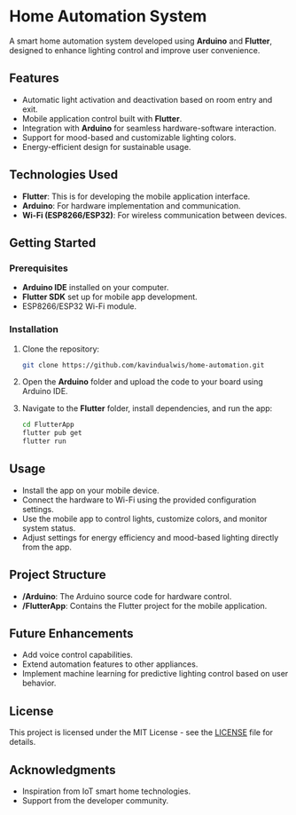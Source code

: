 # Home Automation System

A smart home automation system developed using **Arduino** and **Flutter**, designed to enhance lighting control and improve user convenience.

## Features
- Automatic light activation and deactivation based on room entry and exit.
- Mobile application control built with **Flutter**.
- Integration with **Arduino** for seamless hardware-software interaction.
- Support for mood-based and customizable lighting colors.
- Energy-efficient design for sustainable usage.

## Technologies Used
- **Flutter**: This is for developing the mobile application interface.
- **Arduino**: For hardware implementation and communication.
- **Wi-Fi (ESP8266/ESP32)**: For wireless communication between devices.

## Getting Started

### Prerequisites
- **Arduino IDE** installed on your computer.
- **Flutter SDK** set up for mobile app development.
- ESP8266/ESP32 Wi-Fi module.

### Installation

1. Clone the repository:
   ```bash
   git clone https://github.com/kavindualwis/home-automation.git
   ```

2. Open the **Arduino** folder and upload the code to your board using Arduino IDE.

3. Navigate to the **Flutter** folder, install dependencies, and run the app:
   ```bash
   cd FlutterApp
   flutter pub get
   flutter run
   ```

## Usage
- Install the app on your mobile device.
- Connect the hardware to Wi-Fi using the provided configuration settings.
- Use the mobile app to control lights, customize colors, and monitor system status.
- Adjust settings for energy efficiency and mood-based lighting directly from the app.

## Project Structure
- **/Arduino**: The Arduino source code for hardware control.
- **/FlutterApp**: Contains the Flutter project for the mobile application.

## Future Enhancements
- Add voice control capabilities.
- Extend automation features to other appliances.
- Implement machine learning for predictive lighting control based on user behavior.

## License
This project is licensed under the MIT License - see the [LICENSE](LICENSE) file for details.

## Acknowledgments
- Inspiration from IoT smart home technologies.
- Support from the developer community.
